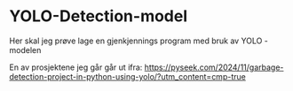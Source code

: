 # YOLO-Detection-model

Her skal jeg prøve lage en gjenkjennings program med bruk av YOLO - modelen

En av prosjektene jeg går går ut ifra: https://pyseek.com/2024/11/garbage-detection-project-in-python-using-yolo/?utm_content=cmp-true
